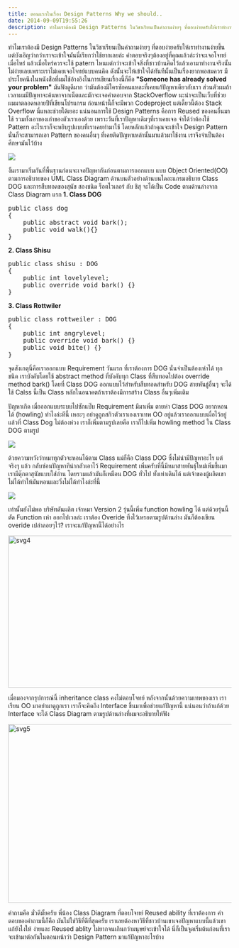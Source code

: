 ```yaml
---
title: ตอนแรกในเรื่อง Design Patterns Why we should..
date: 2014-09-09T19:55:26
description: ทำไมเราต้องมี Design Patterns ในวิชาเรียนเป็นคำถามง่ายๆ ที่ตอบง่ายครับให้เราทำงานง่ายขึ้น แต่บังเอิญว่ากว่าเราจะเข้าใจมันนี่เรียกว่าใช้ยากเลยล่ะ คำตอบจริงๆต้องอยู่ที่คุณแล้วล่ะว่าจะเจอโจทย์เมื่อไหร่ แ
---
```


ทำไมเราต้องมี Design Patterns ในวิชาเรียนเป็นคำถามง่ายๆ ที่ตอบง่ายครับให้เราทำงานง่ายขึ้น แต่บังเอิญว่ากว่าเราจะเข้าใจมันนี่เรียกว่าใช้ยากเลยล่ะ คำตอบจริงๆต้องอยู่ที่คุณแล้วล่ะว่าจะเจอโจทย์เมื่อไหร่ แล้วเมื่อไหร่ควรจะใช้ patern ไหนแต่กว่าจะเข้าใจสิ่งที่ชาวบ้านคิดไว้แล้วเอามาทำงานจริงนั้น ไม่ง่ายเลยเพราะเราไม่เคยเจอโจทย์แบบคนคิด ดังนั้นจะให้เข้าใจได้ทันทีนั้นเป็นเรื่องยากพอสมควร มีประโยคนึงในหนังสือที่ผมใช้อ้างอิงในการเขียนเรื่องนี้ก็คือ <strong>"Someone has already solved your problem"</strong> มันฟังดูดีมาก ว่ามันต้องมีใครซักคนแหละที่เคยแก้ปัญหาเดียวกับเรา ส่วนตัวผมถ้าเวลาผมมีปัญหาจะค้นหาจากเน็ตและมักจะเจอคำตอบจาก StackOverflow นะน่าจะเป็นเว็บที่ช่วยผมมาตลอดหลายปีที่เขียนโปรแกรม ก่อนหน้านี้ก็จะมีพวก Codeproject แต่เดี้ยวนี้ต้อง Stack Overflow นี่แหละช่วยได้เยอะ แน่นอนการใช้ Design Patterns คือการ Reused ของคนอื่นมาใช้ รวมทั้งเอาของเก่าของตัวเราเองด้วย เพราะวันที่เราปัญหาเดิมๆที่เราเคยเจอ จำได้ว่าต้องใช้ Pattern อะไรเราก็จะหยิบรูปแบบที่เราเคยทำมาใช้ โดยหลักแล้วถ้าคุณจะเข้าใจ Design Pattern นั่นก็จะสามารถเอา Pattern ของคนอื่นๆ ที่เคยติดปัญหาเหล่านั้นมาแล้วมาใช้งาน เราจึงจำเป็นต้องศีกษามันไว้บ้าง

<img src="http://www.greanapp.com/wp-content/uploads/2014/09/svg1.png">

 งั้นเรามาเริ่มกันที่พื้นฐานก่อนจะเจอปัญหากันก่อนตามการออกแบบ แบบ Object Oriented(OO) ตามการอธิบายของ UML Class Diagram ด้านบนตัวอย่างด้านบนไดอะแกรมอธิบาย Class DOG และการสืบทอดของสุนัข สองชนิด ร็อตไวเลอร์ กับ ชิสุ จะได้เป็น Code ตามด้านล่างจาก Class Diagram แรก 
<strong>1. Class DOG</strong>
<pre class="lang:c# decode:true " >public class dog
{
	public abstract void bark();
	public void walk(){}
}
</pre> 

<strong>2. Class Shisu</strong>
 
<pre class="lang:c# decode:true " >public class shisu : DOG
{
	public int lovelylevel;
	public override void bark() {}	
}</pre> 

<strong>3. Class Rottwiler</strong>
 
<pre class="lang:c# decode:true " >public class rottweiler : DOG
{
	public int angrylevel;
	public override void bark() {}
	public void bite() {}
}</pre> 

จุดสังเกตุนี่คือเราออกแบบ Requirement วันแรก ที่เราต้องการ DOG นั่นจำเป็นต้องเห่าได้ ทุกชนิด เราบังคับโดยใช้ abstract method ที่บังคับทุก Class ที่สืบทอดไปต้อง override method bark() โดยที่ Class DOG ออกแบบไว้สำหรับสืบทอดสำหรับ DOG สายพันธู์อื่นๆ จะได้ใช้ Calss นี้เป็น Class หลักในอนาคตถ้าเราต้องมีการสร้าง Class อื่นๆเพิ่มเติม

ปัญหาเกิด เมื่อออกแบบระบบไปซักแป๊บ Requirement มีมาเพิ่ม ตายห่า Class DOG อยากหอนได้ (howling) ทำไงล่ะทีนี้ เหอะๆ อย่าดูถูกสกิวตัวเราเองเราเทพ OO อยู่แล้วเราออกแบบเผื่อไว้อยู่แล้วที่ Class Dog ไม่ต้องห่วง เราก็เพิ่มตามรูปเลยคือ เราก็ไปเพิ่ม howling method ใน Class DOG ตามรูป

<img src="http://www.greanapp.com/wp-content/uploads/2014/09/svg2.png">

ด้วยความหวังว่าหมาทุกตัวจะหอนได้ตาม Class แม่ก็คือ Class DOG ซึ่งไม่น่ามีปัญหาอะไร แต่จริงๆ แล้ว กลับซ่อนปัญหาทีน่ากลัวเอาไว้ 
Requirement เพิ่มครับที่นี้มีหมาสายพันธุ์ใหม่เพิ่มขึ้นมา เรามีตุ๊กตาสุนัขแบบใส่ถ่าน โดยรวมแล้วมันก็เหมือน DOG ทั่วไป ทั้งเห่าเดินได้ แต่เจ้าของผู้ผลิตเขาไม่ได้ทำให้มันหอนและวิ่งไม่ได้ทำไงล่ะที่นี้

<img src="http://www.greanapp.com/wp-content/uploads/2014/09/svg3.png">

เท่านั้นยังไม่พอ บริษัทดันผลิต เจ้าหมา Version 2 รุ่นนี้เพิ่ม function howling ได้ แต่ด้วยรุ่นนี้ตัด Function เห่า ออกไปเวลล่ะ เราต้อง Overide ทิ้งไว้เหรอตามรูปด้านล่าง มันก็ต้องเขียน overide เปล่าลอยๆไว้? เราจะแก้ปัญหานี้ได้อย่างไร

<img src="http://www.greanapp.com/wp-content/uploads/2014/09/svg4.png" alt="svg4" width="717" height="343" class="alignnone size-full wp-image-192" />

เมื่อมองจากรุปการณ์นี้ inheritance class คงไม่ตอบโจทย์ หลังจากนั้นด้วยความเทพของเรา เราเรียน OO มาอย่ามาดูถูกเรา เราก็จะคิดถึง Interface ขึ้นมาเพื่อช่วยแก้ปัญหานี้ แน่นอนว่าถ้าแก้ด้วย Interface จะได้ Class Diagram ตามรูปด้านล่างที่ผมจะอธิบายให้ฟัง

<img src="http://www.greanapp.com/wp-content/uploads/2014/09/svg5.png" alt="svg5" width="767" height="403" class="alignnone size-full wp-image-196" />

คำถามคือ มั่วดีมั้ยครับ พี่น้อง Class Diagram ที่ตอบโจทย์ Reused ability ที่เราต้องการ คำตอบของคำถามนี้ก็คือ มันไม่ใช่วิธีที่ดีที่สุดครับ เราเลยต้องหาวิธีที่ชาวบ้านเขาเจอปัญหาแบบนี้แล้วเขาแก้ยังไงให้ ง่ายและ Reused ablity ไม่ยากจนเกินกว่ามนุษย์จะเข้าใจได้ นี่ก็เป็นจุุดเริ่มต้นก่อนที่เราจะเข้ามาต่อกันในตอนหน้าว่า Design Pattern มาแก้ปัญหาอะไรบ้าง

